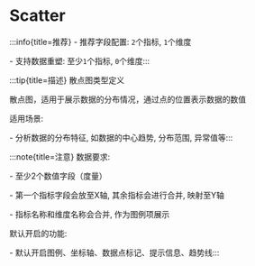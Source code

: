 # Scatter

:::info{title=推荐}
\- 推荐字段配置: `2`个指标, `1`个维度

\- 支持数据重塑: 至少`1`个指标, `0`个维度:::


 

:::tip{title=描述}
散点图类型定义



散点图，适用于展示数据的分布情况，通过点的位置表示数据的数值

适用场景:

\- 分析数据的分布特征, 如数据的中心趋势, 分布范围, 异常值等:::


 

:::note{title=注意}
数据要求:

\- 至少2个数值字段（度量）

\- 第一个指标字段会放至X轴, 其余指标会进行合并, 映射至Y轴

\- 指标名称和维度名称会合并, 作为图例项展示

默认开启的功能:

\- 默认开启图例、坐标轴、数据点标记、提示信息、趋势线:::


 

